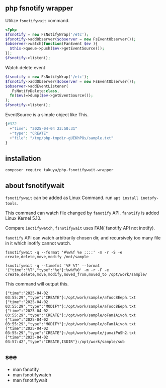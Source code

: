 ## php fsnotify wrapper

Utilize `fsnotifywait` command.
```php
<?php
$fsnotify = new FsNotifyWrap('/etc');
$fsnotify->addObserver($observer = new FsEventObserver());
$observer->watch(function(FanEvent $ev ){
  $this->queue->push($ev->getEventSource());
});
$fsnotify->listen();
```

Watch delete event
```php
$fsnotify = new FsNotifyWrap('/etc');
$fsnotify->addObserver($observer = new FsEventObserver());
$observer->addEventListener(
   FsNotifyDelete:class,
  fn($ev)=>dump($ev->getEventSource());
);
$fsnotify->listen();
```

EventSource is a simple object like This.
```php
{#372
  +"time": "2025-04-04 23:50:31"
  +"type": "CREATE"
  +"file": "/tmp/php-tmpdir-gUEKhP8s/sample.txt"
}
```

## installation 
```shell
composer require takuya/php-fsnotifywait-wrapper
```


## about fsnotifywait

`fsnotifywait` can be added as Linux Command. run `apt install inotofy-tools`. 

This command can watch file changed by `fanotify` API. `fanotify` is added Linux Kernel 5.10.

Compare `inotifywatch`, `fsnotifywait` uses FAN( fanotify API not inotify).

`fanotify` API can watch arbitrarily chosen dir, and recursively too many file in it which inotify cannot watch.


```shell
fsnotifywait -q --format '#%w%f %e ::::' -m -r -S -e create,delete,move,modify /mnt/sample
```

```
fsnotifywait -q --timefmt '%F %T' --format '{"time":"%T","type":"%e"}:%w%f%0' -m -r -F -e create,delete,move,modify,moved_from,moved_to /opt/work/sample/
```

This command will output this.
```shell
{"time":"2025-04-02 03:55:29","type":"CREATE"}:/opt/work/sample/aTooc8Eeph.txt
{"time":"2025-04-02 03:55:29","type":"MODIFY"}:/opt/work/sample/aTooc8Eeph.txt
{"time":"2025-04-02 03:55:29","type":"CREATE"}:/opt/work/sample/oFam1Aivoh.txt
{"time":"2025-04-02 03:55:29","type":"MODIFY"}:/opt/work/sample/oFam1Aivoh.txt
{"time":"2025-04-02 03:55:29","type":"CREATE"}:/opt/work/sample/jumaiPuSh2.txt
{"time":"2025-04-02 03:57:42","type":"CREATE,ISDIR"}:/opt/work/sample/sub

```

## see 

- man fanotify
- man fsnotifywatch
- man fsnotifywait




